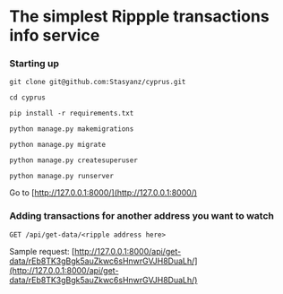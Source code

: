 # The simplest Rippple transactions info service


### Starting up

```git clone git@github.com:Stasyanz/cyprus.git```

```cd cyprus```

```pip install -r requirements.txt```

```python manage.py makemigrations```

```python manage.py migrate```

```python manage.py createsuperuser```

```python manage.py runserver```

Go to [http://127.0.0.1:8000/](http://127.0.0.1:8000/)


### Adding transactions for another address you want to watch

```GET /api/get-data/<ripple address here>```

Sample request: [http://127.0.0.1:8000/api/get-data/rEb8TK3gBgk5auZkwc6sHnwrGVJH8DuaLh/](http://127.0.0.1:8000/api/get-data/rEb8TK3gBgk5auZkwc6sHnwrGVJH8DuaLh/)
